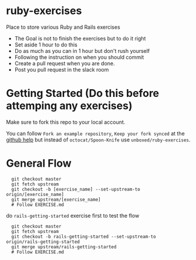 # ruby-exercises

Place to store various Ruby and Rails exercises

* The Goal is not to finish the exercises but to do it right
* Set aside 1 hour to do this
* Do as much as you can in 1 hour but don't rush yourself
* Following the instruction on when you should commit
* Create a pull request when you are done.
* Post you pull request in the slack room

# Getting Started (Do this before attemping any exercises)

Make sure to fork this repo to your local account.

You can follow `Fork an example repository`, `Keep your fork synced` at the [github help](https://help.github.com/articles/fork-a-repo/#fork-an-example-repository)
but instead of `octocat/Spoon-Knife` use `unboxed/ruby-exercises`.

# General Flow

```
  git checkout master
  git fetch upstream
  git checkout -b [exercise_name] --set-upstream-to origin/[exercise_name]
  git merge upstream/[exercise_name]
  # Follow EXERCISE.md
```

do `rails-getting-started` exercise first to test the flow

```
  git checkout master
  git fetch upstream
  git checkout -b rails-getting-started --set-upstream-to origin/rails-getting-started
  git merge upstream/rails-getting-started
  # Follow EXERCISE.md
```